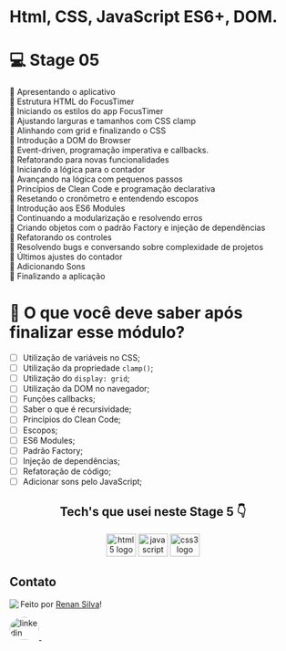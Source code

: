 # Html, CSS, JavaScript ES6+, DOM.

# 💻 Stage 05

🚀 Apresentando o aplicativo </br>
🚀 Estrutura HTML do FocusTimer </br>
🚀 Iniciando os estilos do app FocusTimer </br>
🚀 Ajustando larguras e tamanhos com CSS clamp </br>
🚀 Alinhando com grid e finalizando o CSS </br>
🚀 Introdução a DOM do Browser </br>
🚀 Event-driven, programação imperativa e callbacks. </br>
🚀 Refatorando para novas funcionalidades </br>
🚀 Iniciando a lógica para o contador </br>
🚀 Avançando na lógica com pequenos passos </br>
🚀 Princípios de Clean Code e programação declarativa </br>
🚀 Resetando o cronômetro e entendendo escopos </br>
🚀 Introdução aos ES6 Modules </br>
🚀 Continuando a modularização e resolvendo erros </br>
🚀 Criando objetos com o padrão Factory e injeção de dependências </br>
🚀 Refatorando os controles </br>
🚀 Resolvendo bugs e conversando sobre complexidade de projetos </br>
🚀 Últimos ajustes do contador </br>
🚀 Adicionando Sons </br>
🚀 Finalizando a aplicação </br>

# 🤔 O que você deve saber após finalizar esse módulo?

- [ ] Utilização de variáveis no CSS;
- [ ] Utilização da propriedade `clamp()`;
- [ ] Utilização do `display: grid`;
- [ ] Utilização da DOM no navegador;
- [ ] Funções callbacks;
- [ ] Saber o que é recursividade;
- [ ] Princípios do Clean Code;
- [ ] Escopos;
- [ ] ES6 Modules;
- [ ] Padrão Factory;
- [ ] Injeção de dependências;
- [ ] Refatoração de código;
- [ ] Adicionar sons pelo JavaScript;

<h2 align="center">Tech's que usei neste Stage 5 👇</h2>

<div align="center">

  <img src="https://cdn.jsdelivr.net/gh/devicons/devicon/icons/html5/html5-original.svg" height="40" width="52" alt="html5 logo"  />
  <img src="https://cdn.jsdelivr.net/gh/devicons/devicon/icons/javascript/javascript-original.svg" height="40" width="52" alt="javascript logo"  />
  <img src="https://cdn.jsdelivr.net/gh/devicons/devicon/icons/css3/css3-original.svg" height="40" width="52" alt="css3 logo"  />
 
</div>

## Contato

<img align="left" src="https://avatars.githubusercontent.com/renyzeraa?size=100">

Feito por [Renan Silva](https://github.com/renyzeraa)!

<a href="https://www.linkedin.com/in/renan-silva-307733224/" target="_blank">
    <img style="border-radius:50%;" src="https://raw.githubusercontent.com/maurodesouza/profile-readme-generator/master/src/assets/icons/social/linkedin/default.svg" width="52" height="40" alt="linkedin logo"  />
  </a>&nbsp;

<br clear="left"/>
